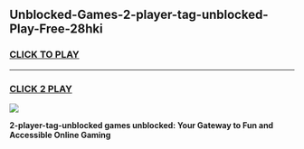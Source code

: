 
## Unblocked-Games-2-player-tag-unblocked-Play-Free-28hki
<h3>
<a href="https://premium76.site?title=2-player-tag-unblocked&ref=10A">CLICK TO PLAY</a></h3>
<hr>

<h3>
<a href="https://premium76.site?title=2-player-tag-unblocked&ref=10A">CLICK 2 PLAY</a>
  
</h3>

<a href="https://premium76.site?title=2-player-tag-unblocked&ref=10A"><img src="https://clearcache.store/games.png"></a>


**2-player-tag-unblocked games unblocked: Your Gateway to Fun and Accessible Online Gaming**
